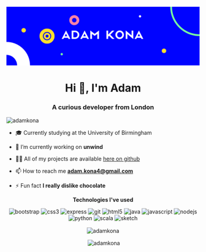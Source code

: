 ![alt text](https://github.com/adamkona/adamkona/blob/master/assets/banner.png?raw=true)


<h1 align="center">Hi 👋, I'm Adam</h1>
<h3 align="center">A curious developer from London</h3>

<p align="left"> <img src="https://komarev.com/ghpvc/?username=adamkona" alt="adamkona" /> </p>

- 🎓 Currently studying at the University of Birmingham

- 🔭 I’m currently working on **unwind**

- 👨‍💻 All of my projects are available [here on github](https://github.com/adamkona)

- 📫 How to reach me **adam.kona4@gmail.com**

- ⚡ Fun fact **I really dislike chocolate**



<p align="center"> <strong>Technologies I've used</strong> </p>
<p align="center"><img src="https://devicons.github.io/devicon/devicon.git/icons/bootstrap/bootstrap-plain.svg" alt="bootstrap" width="40" height="40"/> <img src="https://devicons.github.io/devicon/devicon.git/icons/css3/css3-original-wordmark.svg" alt="css3" width="40" height="40"/> <img src="https://devicons.github.io/devicon/devicon.git/icons/express/express-original-wordmark.svg" alt="express" width="40" height="40"/> <img src="https://www.vectorlogo.zone/logos/git-scm/git-scm-icon.svg" alt="git" width="40" height="40"/> <img src="https://devicons.github.io/devicon/devicon.git/icons/html5/html5-original-wordmark.svg" alt="html5" width="40" height="40"/> <img src="https://devicons.github.io/devicon/devicon.git/icons/java/java-original-wordmark.svg" alt="java" width="40" height="40"/> <img src="https://devicons.github.io/devicon/devicon.git/icons/javascript/javascript-original.svg" alt="javascript" width="40" height="40"/> <img src="https://devicons.github.io/devicon/devicon.git/icons/nodejs/nodejs-original-wordmark.svg" alt="nodejs" width="40" height="40"/> <img src="https://devicons.github.io/devicon/devicon.git/icons/python/python-original.svg" alt="python" width="40" height="40"/> <img src="https://devicons.github.io/devicon/devicon.git/icons/scala/scala-original-wordmark.svg" alt="scala" width="40" height="40"/> <img src="https://www.vectorlogo.zone/logos/sketchapp/sketchapp-icon.svg" alt="sketch" width="40" height="40"/></p>

<p align="center"><img align="center" src="https://github-readme-stats.vercel.app/api/top-langs/?username=adamkona&layout=compact&hide=html" alt="adamkona" /></p>

<p align="center">&nbsp;<img align="center" src="https://github-readme-stats.vercel.app/api?username=adamkona&show_icons=true&count_private=true" alt="adamkona" /></p>
